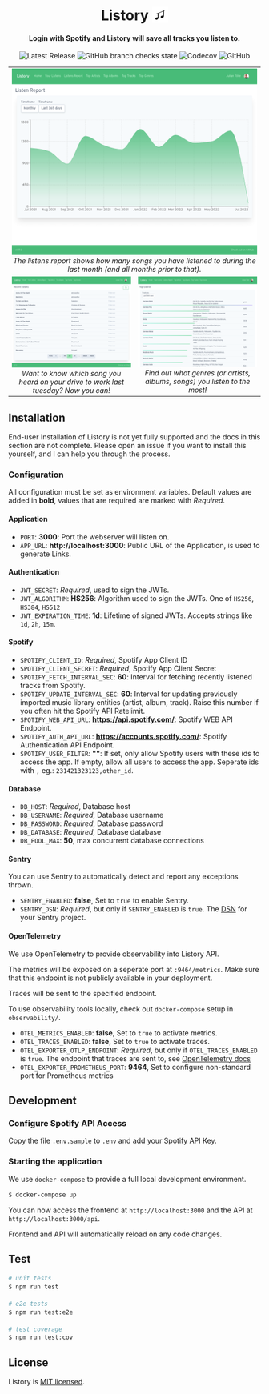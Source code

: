 <p>
  <h1 align="center">
      Listory
    <img src="assets/logo.svg" width="32px" align="top" />
  </h1>
</p>
  
<p align="center">
  <h4 align="center">Login with Spotify and Listory will save all tracks you listen to.</h4>
</p>

<p align="center">
  <img alt="Latest Release" src="https://img.shields.io/github/v/release/apricote/listory?style=flat-square" />
  <img alt="GitHub branch checks state" src="https://img.shields.io/github/checks-status/apricote/listory/main?style=flat-square">
  <img alt="Codecov" src="https://img.shields.io/codecov/c/github/apricote/listory?style=flat-square">
  <img alt="GitHub" src="https://img.shields.io/github/license/apricote/listory?style=flat-square">
</p>

<table align="center">
  <tr>
      <td colspan="2" align="center">
      <img src="docs/listens-report.png" />
      <em>The listens report shows how many songs you have listened to during the last month (and all months prior to that).</em>
    </td>
  </tr>
  <tr>
    <td align="center" width="50%">
      <img src="docs/recent-listens.png"/>
      <em>Want to know which song you heard on your drive to work last tuesday? Now you can!</em>
    </td>
    <td align="center" width="50%">
      <img src="docs/top-genres.png" />
      <em>Find out what genres (or artists, albums, songs) you listen to the most!</em>
    </td>
  </tr>
</table>

## Installation

End-user Installation of Listory is not yet fully supported and the docs in this section are not complete. Please open an issue if you want to install this yourself, and I can help you through the process.

### Configuration

All configuration must be set as environment variables. Default values are added in **bold**, values that are required are marked with _Required_.

#### Application

- `PORT`: **3000**: Port the webserver will listen on.
- `APP_URL`: **http://localhost:3000**: Public URL of the Application, is used to generate Links.

#### Authentication

- `JWT_SECRET`: _Required_, used to sign the JWTs.
- `JWT_ALGORITHM`: **HS256**: Algorithm used to sign the JWTs. One of `HS256`, `HS384`, `HS512`
- `JWT_EXPIRATION_TIME`: **1d**: Lifetime of signed JWTs. Accepts strings like `1d`, `2h`, `15m`.

#### Spotify

- `SPOTIFY_CLIENT_ID`: _Required_, Spotify App Client ID
- `SPOTIFY_CLIENT_SECRET`: _Required_, Spotify App Client Secret
- `SPOTIFY_FETCH_INTERVAL_SEC`: **60**: Interval for fetching recently listened tracks from Spotify.
- `SPOTIFY_UPDATE_INTERVAL_SEC`: **60**: Interval for updating previously imported music library entities (artist, album, track). Raise this number if you often hit the Spotify API Ratelimit.
- `SPOTIFY_WEB_API_URL`: **https://api.spotify.com/**: Spotify WEB API Endpoint.
- `SPOTIFY_AUTH_API_URL`: **https://accounts.spotify.com/**: Spotify Authentication API Endpoint.
- `SPOTIFY_USER_FILTER`: **""**: If set, only allow Spotify users with these ids to access the app. If empty, allow all users to access the app. Seperate ids with `,` eg.: `231421323123,other_id`.

#### Database

- `DB_HOST`: _Required_, Database host
- `DB_USERNAME`: _Required_, Database username
- `DB_PASSWORD`: _Required_, Database password
- `DB_DATABASE`: _Required_, Database database
- `DB_POOL_MAX`: **50**, max concurrent database connections

#### Sentry

You can use Sentry to automatically detect and report any exceptions thrown.

- `SENTRY_ENABLED`: **false**, Set to `true` to enable Sentry.
- `SENTRY_DSN`: _Required_, but only if `SENTRY_ENABLED` is `true`. The [DSN](https://docs.sentry.io/product/sentry-basics/dsn-explainer/) for your Sentry project.

#### OpenTelemetry

We use OpenTelemetry to provide observability into Listory API.

The metrics will be exposed on a seperate port at `:9464/metrics`. Make sure that this endpoint is not publicly available in your deployment.

Traces will be sent to the specified endpoint.

To use observability tools locally, check out `docker-compose` setup in `observability/`.

- `OTEL_METRICS_ENABLED`: **false**, Set to `true` to activate metrics.
- `OTEL_TRACES_ENABLED`: **false**, Set to `true` to activate traces.
- `OTEL_EXPORTER_OTLP_ENDPOINT`: _Required_, but only if `OTEL_TRACES_ENABLED` is `true`. The endpoint that traces are sent to, see [OpenTelemetry docs](https://github.com/open-telemetry/opentelemetry-js/tree/main/experimental/packages/exporter-trace-otlp-http#configuration-options-as-environment-variables)
- `OTEL_EXPORTER_PROMETHEUS_PORT`: **9464**, Set to configure non-standard port for Prometheus metrics

## Development

### Configure Spotify API Access

Copy the file `.env.sample` to `.env` and add your Spotify API Key.

### Starting the application

We use `docker-compose` to provide a full local development environment.

```bash
$ docker-compose up
```

You can now access the frontend at `http://localhost:3000` and the API at `http://localhost:3000/api`.

Frontend and API will automatically reload on any code changes.

## Test

```bash
# unit tests
$ npm run test

# e2e tests
$ npm run test:e2e

# test coverage
$ npm run test:cov
```

## License

Listory is [MIT licensed](LICENSE).
